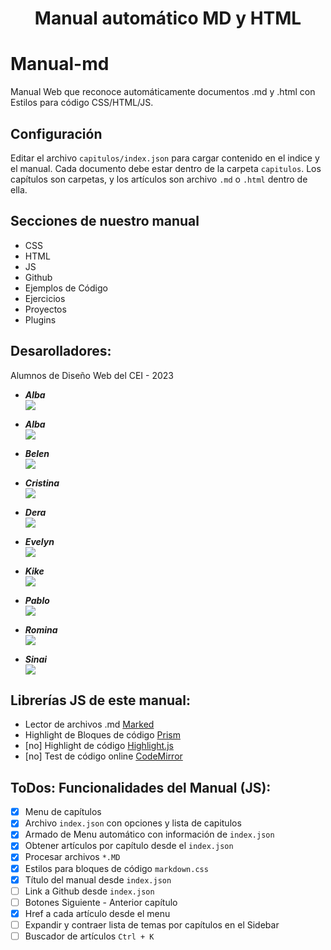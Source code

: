 
<h1 align="center">Manual automático MD y HTML</h1>

# Manual-md
Manual Web que reconoce automáticamente documentos .md y .html con Estilos para código CSS/HTML/JS.


## Configuración

Editar el archivo `capitulos/index.json` para cargar contenido en el indice y el manual. Cada documento debe estar dentro de la carpeta `capitulos`. Los capítulos son carpetas, y los artículos son archivo `.md` o `.html` dentro de ella.

## Secciones de nuestro manual
- CSS
- HTML
- JS
- Github
- Ejemplos de Código
- Ejercicios
- Proyectos
- Plugins


## Desarolladores:

Alumnos de Diseño Web del CEI - 2023

- ***Alba***  
<a href="https://github.com/Arevi9" target="_blank"><img src="https://img.shields.io/badge/github-24292F?style=for-the-badge&logo=github&logoColor=blue" target="_blank"></a> 

- ***Alba***  
<a href="https://github.com/albvg" target="_blank"><img src="https://img.shields.io/badge/github-24292F?style=for-the-badge&logo=github&logoColor=red" target="_blank"></a>

- ***Belen***  
<a href="https://github.com/Belenmafe98" target="_blank"><img src="https://img.shields.io/badge/github-24292F?style=for-the-badge&logo=github&logoColor=darkgreen" target="_blank"></a>

- ***Cristina***  
<a href="https://github.com/CrisMC55" target="_blank"><img src="https://img.shields.io/badge/github-24292F?style=for-the-badge&logo=github&logoColor=green" target="_blank"></a> 

- ***Dera***  
<a href="https://github.com/deraires" target="_blank"><img src="https://img.shields.io/badge/github-24292F?style=for-the-badge&logo=github&logoColor=white" target="_blank"></a> 

- ***Evelyn***  
<a href="https://github.com/evelizabethibarra" target="_blank"><img src="https://img.shields.io/badge/github-24292F?style=for-the-badge&logo=github&logoColor=orange" target="_blank"></a> 

- ***Kike***  
<a href="https://github.com/kikecartagena84" target="_blank"><img src="https://img.shields.io/badge/github-24292F?style=for-the-badge&logo=github&logoColor=purple" target="_blank"></a> 

- ***Pablo***  
<a href="https://github.com/PabloMocholi" target="_blank"><img src="https://img.shields.io/badge/github-24292F?style=for-the-badge&logo=github&logoColor=cyan" target="_blank"></a>

- ***Romina***  
<a href="https://github.com/rominafont" target="_blank"><img src="https://img.shields.io/badge/github-24292F?style=for-the-badge&logo=github&logoColor=brown" target="_blank"></a>

- ***Sinai***  
<a href="https://github.com/SinaCulsan" target="_blank"><img src="https://img.shields.io/badge/github-24292F?style=for-the-badge&logo=github&logoColor=yellow" target="_blank"></a>



## Librerías JS de este manual:
- Lector de archivos .md [Marked](https://marked.js.org/)
- Highlight de Bloques de código [Prism](https://prismjs.com/)
- [no] Highlight de código [Highlight.js](https://highlightjs.org/)
- [no] Test de código online [CodeMirror](https://codemirror.net/)


## ToDos: Funcionalidades del Manual (JS):
- [X] Menu de capítulos
- [x] Archivo `index.json` con opciones y lista de capitulos
- [x] Armado de Menu automático con información de `index.json`
- [x] Obtener artículos por capítulo desde el `index.json`
- [x] Procesar archivos `*.MD`
- [x] Estilos para bloques de código `markdown.css`
- [x] Título del manual desde `index.json`
- [ ] Link a Github desde `index.json`
- [ ] Botones Siguiente - Anterior capítulo
- [x] Href a cada artículo desde el menu
- [ ] Expandir y contraer lista de temas por capítulos en el Sidebar
- [ ] Buscador de artículos `Ctrl + K`
